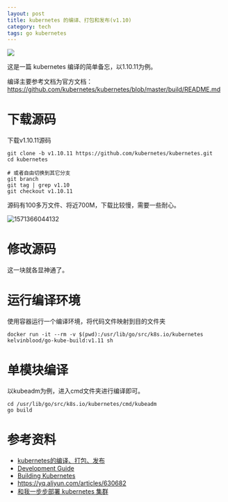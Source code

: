 ```yaml
---
layout: post
title: kubernetes 的编译、打包和发布(v1.10)
category: tech
tags: go kubernetes
---
```

![](https://cdn.kelu.org/blog/tags/k8s.jpg)

这是一篇 kubernetes 编译的简单备忘，以1.10.11为例。

编译主要参考文档为官方文档：<https://github.com/kubernetes/kubernetes/blob/master/build/README.md>

# 下载源码

下载v1.10.11源码

```
git clone -b v1.10.11 https://github.com/kubernetes/kubernetes.git
cd kubernetes

# 或者自由切换到其它分支
git branch
git tag | grep v1.10
git checkout v1.10.11
```

源码有100多万文件、将近700M，下载比较慢，需要一些耐心。

![1571366044132](https://cdn.kelu.org/blog/2019/01/1571366044132.jpg)

# 修改源码

这一块就各显神通了。

# 运行编译环境

使用容器运行一个编译环境，将代码文件映射到目的文件夹

```
docker run -it --rm -v $(pwd):/usr/lib/go/src/k8s.io/kubernetes kelvinblood/go-kube-build:v1.11 sh
```

# 单模块编译

以kubeadm为例，进入cmd文件夹进行编译即可。

```
cd /usr/lib/go/src/k8s.io/kubernetes/cmd/kubeadm
go build 
```

# 参考资料

* [kubernetes的编译、打包、发布](https://www.lijiaocn.com/%E9%A1%B9%E7%9B%AE/2017/05/15/Kubernetes-compile.html)
* [Development Guide](https://github.com/kubernetes/community/blob/master/contributors/devel/development.md)
* [Building Kubernetes](https://github.com/kubernetes/kubernetes/blob/dcdd114d0a4f1f440e84f0eeabb9a0ffcda336b4/build/README.md)
* <https://yq.aliyun.com/articles/630682>
* [和我一步步部署 kubernetes 集群](https://k8s-install.opsnull.com/)
